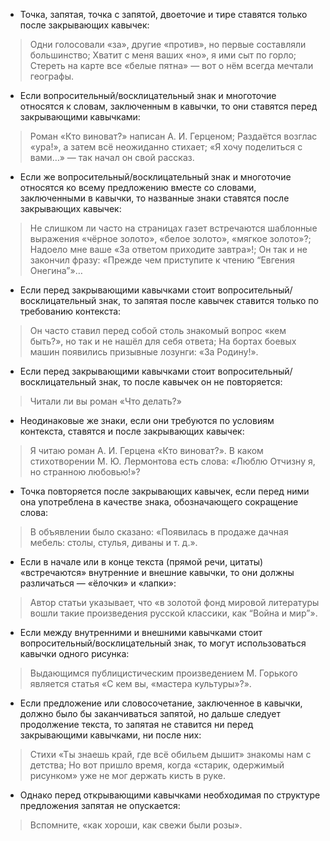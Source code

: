 - Точка, запятая, точка с запятой, двоеточие и тире ставятся только после закрывающих кавычек:
> Одни голосовали «за», другие «против», но первые составляли большинство;
> Хватит с меня ваших «но», я ими сыт по горло;
> Стереть на карте все «белые пятна» — вот о нём всегда мечтали географы.

- Если вопросительный/восклицательный знак и многоточие относятся к словам, заключенным в кавычки, то они ставятся перед закрывающими кавычками:
> Роман «Кто виноват?» написан А. И. Герценом;
> Раздаётся возглас «ура!», а затем всё неожиданно стихает;
> «Я хочу поделиться с вами…» — так начал он свой рассказ. 

- Если же вопросительный/восклицательный знак и многоточие относятся ко всему предложению вместе со словами, заключенными в кавычки, то названные знаки ставятся после закрывающих кавычек:
> Не слишком ли часто на страницах газет встречаются шаблонные выражения «чёрное золото», «белое золото», «мягкое золото»?;
> Надоело мне ваше «За ответом приходите завтра»!;
> Он так и не закончил фразу: «Прежде чем приступите к чтению “Евгения Онегина”»…

- Если перед закрывающими кавычками стоит вопросительный/восклицательный знак, то запятая после кавычек ставится только по требованию контекста:
> Он часто ставил перед собой столь знакомый вопрос «кем быть?», но так и не нашёл для себя ответа;
> На бортах боевых машин появились призывные лозунги: «За Родину!».

- Если перед закрывающими кавычками стоит вопросительный/восклицательный знак, то после кавычек он не повторяется:
> Читали ли вы роман «Что делать?»

- Неодинаковые же знаки, если они требуются по условиям контекста, ставятся и после закрывающих кавычек:
> Я читаю роман А. И. Герцена «Кто виноват?».
> В каком стихотворении М. Ю. Лермонтова есть слова: «Люблю Отчизну я, но странною любовью!»?

- Точка повторяется после закрывающих кавычек, если перед ними она употреблена в качестве знака, обозначающего сокращение слова:
> В объявлении было сказано: «Появилась в продаже дачная мебель: столы, стулья, диваны и т. д.».

- Если в начале или в конце текста (прямой речи, цитаты) «встречаются» внутренние и внешние кавычки, то они должны различаться — «ёлочки» и «лапки»:
> Автор статьи указывает, что «в золотой фонд мировой литературы вошли такие произведения русской классики, как “Война и мир”».

- Если между внутренними и внешними кавычками стоит вопросительный/восклицательный знак, то могут использоваться кавычки одного рисунка:
> Выдающимся публицистическим произведением М. Горького является статья «С кем вы, «мастера культуры»?».

- Если предложение или словосочетание, заключенное в кавычки, должно было бы заканчиваться запятой, но дальше следует продолжение текста, то запятая не ставится ни перед закрывающими кавычками, ни после них:
> Стихи «Ты знаешь край, где всё обильем дышит» знакомы нам с детства;
> Но вот пришло время, когда «старик, одержимый рисунком» уже не мог держать кисть в руке.

- Однако перед открывающими кавычками необходимая по структуре предложения запятая не опускается:
> Вспомните, «как хороши, как свежи были розы».
